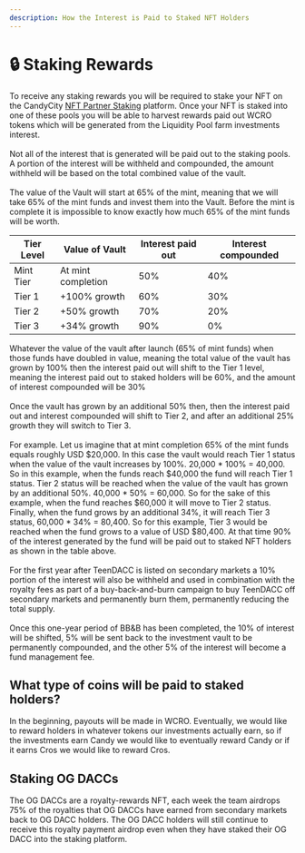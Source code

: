 ```yaml
---
description: How the Interest is Paid to Staked NFT Holders
---
```


# 🔒 Staking Rewards

To receive any staking rewards you will be required to stake your NFT on the CandyCity [NFT Partner Staking](https://candycity.finance/nfts/staking/partner?chainId=25) platform. Once your NFT is staked into one of these pools you will be able to harvest rewards paid out WCRO tokens which will be generated from the Liquidity Pool farm investments interest.\
\
Not all of the interest that is generated will be paid out to the staking pools. A portion of the interest will be withheld and compounded, the amount withheld will be based on the total combined value of the vault.\
\
The value of the Vault will start at 65% of the mint, meaning that we will take 65% of the mint funds and invest them into the Vault. Before the mint is complete it is impossible to know exactly how much 65% of the mint funds will be worth.&#x20;

| Tier Level | Value of Vault     | Interest paid out | Interest compounded |
| ---------- | ------------------ | ----------------- | ------------------- |
| Mint Tier  | At mint completion | 50%               | 40%                 |
| Tier 1     | +100% growth       | 60%               | 30%                 |
| Tier 2     | +50% growth        | 70%               | 20%                 |
| Tier 3     | +34% growth        | 90%               | 0%                  |

Whatever the value of the vault after launch (65% of mint funds) when those funds have doubled in value, meaning the total value of the vault has grown by 100% then the interest paid out will shift to the Tier 1 level, meaning the interest paid out to staked holders will be 60%, and the amount of interest compounded will be 30%\
\
Once the vault has grown by an additional 50% then, then the interest paid out and interest compounded will shift to Tier 2, and after an additional 25% growth they will switch to Tier 3.\
\
For example. Let us imagine that at mint completion 65% of the mint funds equals roughly USD $20,000. In this case the vault would reach Tier 1 status when the value of the vault increases by 100%. 20,000 \* 100% = 40,000. So in this example, when the funds reach $40,000 the fund will reach Tier 1 status. Tier 2 status will be reached when the value of the vault has grown by an additional 50%. 40,000 \* 50% = 60,000. So for the sake of this example, when the fund reaches $60,000 it will move to Tier 2 status.  Finally, when the fund grows by an additional 34%, it will reach Tier 3 status, 60,000 \* 34% = 80,400. So for this example, Tier 3 would be reached when the fund grows to a value of USD $80,400. At that time 90% of the interest generated by the fund will be paid out to staked NFT holders as shown in the table above.\
\
For the first year after TeenDACC is listed on secondary markets a 10% portion of the interest will also be withheld and used in combination with the royalty fees as part of a buy-back-and-burn campaign to buy TeenDACC off secondary markets and permanently burn them, permanently reducing the total supply.\
\
Once this one-year period of BB\&B has been completed, the 10% of interest will be shifted, 5% will be sent back to the investment vault to be permanently compounded, and the other 5% of the interest will become a fund management fee.&#x20;

## What type of coins will be paid to staked holders?

In the beginning, payouts will be made in WCRO. Eventually, we would like to reward holders in whatever tokens our investments actually earn, so if the investments earn Candy we would like to eventually reward Candy or if it earns Cros we would like to reward Cros.

## Staking OG DACCs

The OG DACCs are a royalty-rewards NFT,  each week the team airdrops 75% of the royalties that OG DACCs have earned from secondary markets back to OG DACC holders. The OG DACC holders will still continue to receive this royalty payment airdrop even when they have staked their OG DACC into the staking platform.
